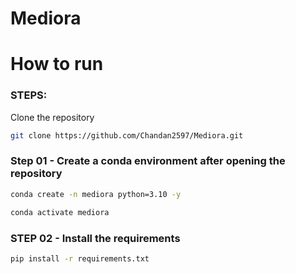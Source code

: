 # Mediora

# How to run
### STEPS:

Clone the repository

```bash
git clone https://github.com/Chandan2597/Mediora.git
```

### Step 01 - Create a conda environment after opening the repository

```bash
conda create -n mediora python=3.10 -y
```

```bash
conda activate mediora
```

### STEP 02 - Install the requirements
```bash
pip install -r requirements.txt
```